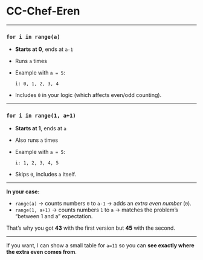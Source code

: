 ﻿# CC-Chef-Eren


---

### `for i in range(a)`

* **Starts at 0**, ends at `a-1`
* Runs `a` times
* Example with `a = 5`:

  ```
  i: 0, 1, 2, 3, 4
  ```
* Includes `0` in your logic (which affects even/odd counting).

---

### `for i in range(1, a+1)`

* **Starts at 1**, ends at `a`
* Also runs `a` times
* Example with `a = 5`:

  ```
  i: 1, 2, 3, 4, 5
  ```
* Skips `0`, includes `a` itself.

---

**In your case:**

* `range(a)` → counts numbers `0` to `a-1` → adds an *extra even number* (`0`).
* `range(1, a+1)` → counts numbers `1` to `a` → matches the problem’s “between 1 and a” expectation.

That’s why you got **43** with the first version but **45** with the second.

---

If you want, I can show a small table for `a=11` so you can **see exactly where the extra even comes from**.

